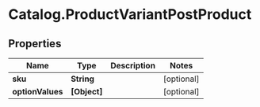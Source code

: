 # Catalog.ProductVariantPostProduct

## Properties
Name | Type | Description | Notes
------------ | ------------- | ------------- | -------------
**sku** | **String** |  | [optional] 
**optionValues** | **[Object]** |  | [optional] 

